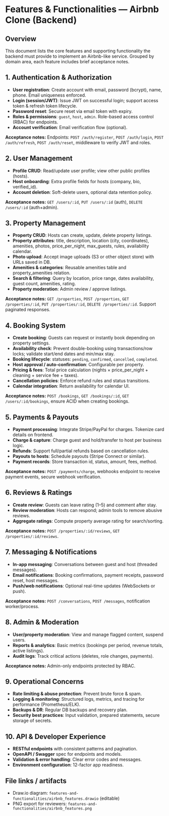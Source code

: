# Features & Functionalities — Airbnb Clone (Backend)

## Overview
This document lists the core features and supporting functionality the backend must provide to implement an Airbnb-like service. Grouped by domain area, each feature includes brief acceptance notes.


## 1. Authentication & Authorization
- **User registration**: Create account with email, password (bcrypt), name, phone. Email uniqueness enforced.
- **Login (session/JWT)**: Issue JWT on successful login; support access token & refresh token lifecycle.
- **Password reset**: Secure reset via email token with expiry.
- **Roles & permissions**: `guest`, `host`, `admin`. Role-based access control (RBAC) for endpoints.
- **Account verification**: Email verification flow (optional).

**Acceptance notes:** Endpoints: `POST /auth/register`, `POST /auth/login`, `POST /auth/refresh`, `POST /auth/reset`, middleware to verify JWT and roles.


## 2. User Management
- **Profile CRUD**: Read/update user profile; view other public profiles (hosts).
- **Host onboarding**: Extra profile fields for hosts (company, bio, verified_id).
- **Account deletion**: Soft-delete users, optional data retention policy.

**Acceptance notes:** `GET /users/:id`, `PUT /users/:id` (auth), `DELETE /users/:id` (auth+admin).


## 3. Property Management
- **Property CRUD**: Hosts can create, update, delete property listings.
- **Property attributes**: title, description, location (city, coordinates), amenities, photos, price_per_night, max_guests, rules, availability calendar.
- **Photo upload**: Accept image uploads (S3 or other object store) with URLs saved in DB.
- **Amenities & categories**: Reusable amenities table and property_amenities relation.
- **Search & filtering**: Query by location, price range, dates availability, guest count, amenities, rating.
- **Property moderation**: Admin review / approve listings.

**Acceptance notes:** `GET /properties`, `POST /properties`, `GET /properties/:id`, `PUT /properties/:id`, `DELETE /properties/:id`. Support paginated responses.

## 4. Booking System
- **Create booking**: Guests can request or instantly book depending on property settings.
- **Availability check**: Prevent double-booking using transactions/row locks; validate start/end dates and min/max stay.
- **Booking lifecycle**: statuses: `pending`, `confirmed`, `cancelled`, `completed`.
- **Host approval / auto-confirmation**: Configurable per property.
- **Pricing & fees**: Total price calculation (nights × price_per_night + cleaning + service fee + taxes).
- **Cancellation policies**: Enforce refund rules and status transitions.
- **Calendar integration**: Return availability for calendar UI.

**Acceptance notes:** `POST /bookings`, `GET /bookings/:id`, `GET /users/:id/bookings`, ensure ACID when creating bookings.


## 5. Payments & Payouts
- **Payment processing**: Integrate Stripe/PayPal for charges. Tokenize card details on frontend.
- **Charge & capture**: Charge guest and hold/transfer to host per business logic.
- **Refunds**: Support full/partial refunds based on cancellation rules.
- **Payouts to hosts**: Schedule payouts (Stripe Connect or similar).
- **Payment records**: Store transaction id, status, amount, fees, method.

**Acceptance notes:** `POST /payments/charge`, webhooks endpoint to receive payment events, secure webhook verification.


## 6. Reviews & Ratings
- **Create review**: Guests can leave rating (1–5) and comment after stay.
- **Review moderation**: Hosts can respond; admin tools to remove abusive reviews.
- **Aggregate ratings**: Compute property average rating for search/sorting.

**Acceptance notes:** `POST /properties/:id/reviews`, `GET /properties/:id/reviews`.


## 7. Messaging & Notifications
- **In-app messaging**: Conversations between guest and host (threaded messages).
- **Email notifications**: Booking confirmations, payment receipts, password reset, host messages.
- **Push/web notifications**: Optional real-time updates (WebSockets or push).

**Acceptance notes:** `POST /conversations`, `POST /messages`, notification worker/process.


## 8. Admin & Moderation
- **User/property moderation**: View and manage flagged content, suspend users.
- **Reports & analytics**: Basic metrics (bookings per period, revenue totals, active listings).
- **Audit logs**: Track critical actions (deletes, role changes, payments).

**Acceptance notes:** Admin-only endpoints protected by RBAC.


## 9. Operational Concerns
- **Rate limiting & abuse protection**: Prevent brute force & spam.
- **Logging & monitoring**: Structured logs, metrics, and tracing for performance (Prometheus/ELK).
- **Backups & DR**: Regular DB backups and recovery plan.
- **Security best practices**: Input validation, prepared statements, secure storage of secrets.


## 10. API & Developer Experience
- **RESTful endpoints** with consistent patterns and pagination.
- **OpenAPI / Swagger** spec for endpoints and models.
- **Validation & error handling**: Clear error codes and messages.
- **Environment configuration**: 12-factor app readiness.


## File links / artifacts
- Draw.io diagram: `features-and-functionalities/airbnb_features.drawio` (editable)
- PNG export for reviewers: `features-and-functionalities/airbnb_features.png`
